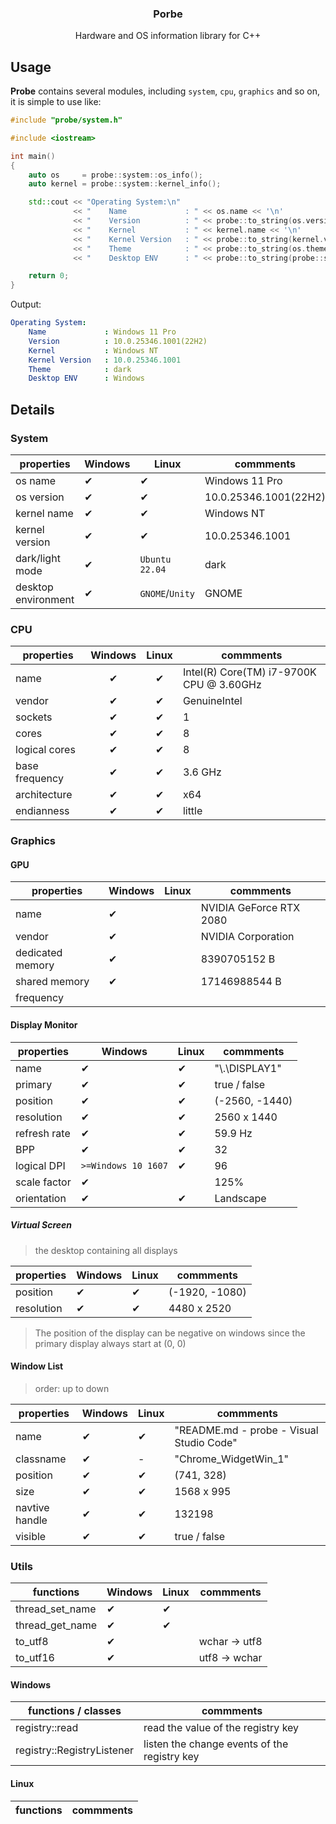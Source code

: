 <h3 align="center">Porbe</h3>

<p align="center">
  Hardware and OS information library for C++
</p>

## Usage

**Probe** contains several modules, including `system`, `cpu`, `graphics` and so on, it is simple to use like:

```C++
#include "probe/system.h"

#include <iostream>

int main()
{
    auto os     = probe::system::os_info();
    auto kernel = probe::system::kernel_info();

    std::cout << "Operating System:\n"
              << "    Name             : " << os.name << '\n'
              << "    Version          : " << probe::to_string(os.version) << '\n'
              << "    Kernel           : " << kernel.name << '\n'
              << "    Kernel Version   : " << probe::to_string(kernel.version) << '\n'
              << "    Theme            : " << probe::to_string(os.theme) << '\n'
              << "    Desktop ENV      : " << probe::to_string(probe::system::desktop()) << '\n';

    return 0;
}
```

Output:

```yaml
Operating System:
    Name             : Windows 11 Pro
    Version          : 10.0.25346.1001(22H2)
    Kernel           : Windows NT
    Kernel Version   : 10.0.25346.1001
    Theme            : dark
    Desktop ENV      : Windows
```

## Details

### System

| properties          | Windows  | Linux           | commments             |
| ------------------- | -------- | --------------- | --------------------- |
| os name             | &#10004; | &#10004;        | Windows 11 Pro        |
| os version          | &#10004; | &#10004;        | 10.0.25346.1001(22H2) |
| kernel name         | &#10004; | &#10004;        | Windows NT            |
| kernel version      | &#10004; | &#10004;        | 10.0.25346.1001       |
| dark/light mode     | &#10004; | `Ubuntu 22.04`  | dark                  |
| desktop environment | &#10004; | `GNOME`/`Unity` | GNOME                 |

### CPU

| properties     | Windows  |  Linux   | commments                                |
| -------------- | :------: | :------: | ---------------------------------------- |
| name           | &#10004; | &#10004; | Intel(R) Core(TM) i7-9700K CPU @ 3.60GHz |
| vendor         | &#10004; | &#10004; | GenuineIntel                             |
| sockets        | &#10004; | &#10004; | 1                                        |
| cores          | &#10004; | &#10004; | 8                                        |
| logical cores  | &#10004; | &#10004; | 8                                        |
| base frequency | &#10004; | &#10004; | 3.6 GHz                                  |
| architecture   | &#10004; | &#10004; | x64                                      |
| endianness     | &#10004; | &#10004; | little                                   |

### Graphics

#### GPU

| properties       | Windows  | Linux | commments               |
| ---------------- | -------- | ----- | ----------------------- |
| name             | &#10004; |       | NVIDIA GeForce RTX 2080 |
| vendor           | &#10004; |       | NVIDIA Corporation      |
| dedicated memory | &#10004; |       | 8390705152 B            |
| shared memory    | &#10004; |       | 17146988544 B           |
| frequency        |          |       |                         |

#### Display Monitor

| properties   | Windows             | Linux    | commments      |
| ------------ | ------------------- | -------- | -------------- |
| name         | &#10004;            | &#10004; | "\\.\DISPLAY1" |
| primary      | &#10004;            | &#10004; | true / false   |
| position     | &#10004;            | &#10004; | (-2560, -1440) |
| resolution   | &#10004;            | &#10004; | 2560 x 1440    |
| refresh rate | &#10004;            | &#10004; | 59.9 Hz        |
| BPP          | &#10004;            | &#10004; | 32             |
| logical DPI  | `>=Windows 10 1607` | &#10004; | 96             |
| scale factor | &#10004;            |          | 125%           |
| orientation  | &#10004;            | &#10004; | Landscape      |

##### Virtual Screen

> the desktop containing all displays

| properties | Windows  | Linux    | commments      |
| ---------- | -------- | -------- | -------------- |
| position   | &#10004; | &#10004; | (-1920, -1080) |
| resolution | &#10004; | &#10004; | 4480 x 2520    |

> The position of the display can be negative on windows since the primary display always start at (0, 0)

#### Window List

> order: up to down

| properties     | Windows  | Linux    | commments                                |
| -------------- | -------- | -------- | ---------------------------------------- |
| name           | &#10004; | &#10004; | "README.md - probe - Visual Studio Code" |
| classname      | &#10004; | -        | "Chrome_WidgetWin_1"                     |
| position       | &#10004; | &#10004; | (741, 328)                               |
| size           | &#10004; | &#10004; | 1568 x 995                               |
| navtive handle | &#10004; | &#10004; | 132198                                   |
| visible        | &#10004; | &#10004; | true / false                             |


### Utils

| functions       | Windows  | Linux    | commments     |
| --------------- | -------- | -------- | ------------- |
| thread_set_name | &#10004; | &#10004; |               |
| thread_get_name | &#10004; | &#10004; |               |
| to_utf8         | &#10004; |          | wchar -> utf8 |
| to_utf16        | &#10004; |          | utf8 -> wchar |

#### Windows

| functions / classes        | commments                                    |
| -------------------------- | -------------------------------------------- |
| registry::read             | read the value of the registry key           |
| registry::RegistryListener | listen the change events of the registry key |

#### Linux

| functions | commments |
| --------- | --------- |